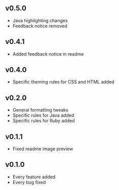 ## v0.5.0
* Java highlighting changes
* Feedback notice removed

## v0.4.1
* Added feedback notice in readme

## v0.4.0
* Specific theming rules for CSS and HTML added

## v0.2.0
* General formatting tweaks
* Specific rules for Java added
* Specific rules for Ruby added

## v0.1.1
* Fixed readme image preview

## v0.1.0
* Every feature added
* Every bug fixed
